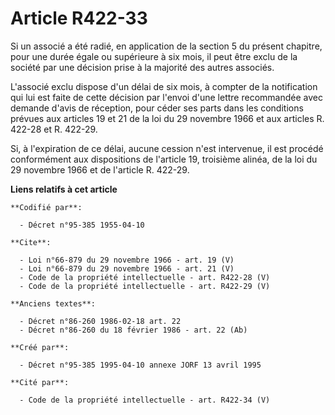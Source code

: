 # Article R422-33

Si un associé a été radié, en application de la section 5 du présent chapitre, pour une durée égale ou supérieure à six mois,
il peut être exclu de la société par une décision prise à la majorité des autres associés. 

L'associé exclu dispose d'un délai de six mois, à compter de la notification qui lui est faite de cette décision par l'envoi
d'une lettre recommandée avec demande d'avis de réception, pour céder ses parts dans les conditions prévues aux articles 19
et 21 de la loi du 29 novembre 1966 et aux articles R. 422-28 et R. 422-29. 

Si, à l'expiration de ce délai, aucune cession n'est intervenue, il est procédé conformément aux dispositions de l'article
19, troisième alinéa, de la loi du 29 novembre 1966 et de l'article R. 422-29.

**Liens relatifs à cet article**

	**Codifié par**:

	  - Décret n°95-385 1955-04-10

	**Cite**:

	  - Loi n°66-879 du 29 novembre 1966 - art. 19 (V)
	  - Loi n°66-879 du 29 novembre 1966 - art. 21 (V)
	  - Code de la propriété intellectuelle - art. R422-28 (V)
	  - Code de la propriété intellectuelle - art. R422-29 (V)

	**Anciens textes**:

	  - Décret n°86-260 1986-02-18 art. 22
	  - Décret n°86-260 du 18 février 1986 - art. 22 (Ab)

	**Créé par**:

	  - Décret n°95-385 1995-04-10 annexe JORF 13 avril 1995

	**Cité par**:

	  - Code de la propriété intellectuelle - art. R422-34 (V)
